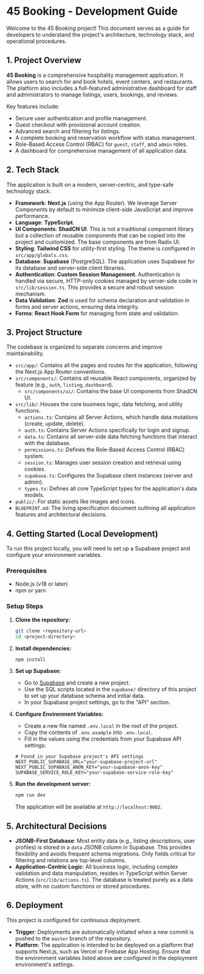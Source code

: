 # 45 Booking - Development Guide

Welcome to the 45 Booking project! This document serves as a guide for developers to understand the project's architecture, technology stack, and operational procedures.

## 1. Project Overview

**45 Booking** is a comprehensive hospitality management application. It allows users to search for and book hotels, event centers, and restaurants. The platform also includes a full-featured administrative dashboard for staff and administrators to manage listings, users, bookings, and reviews.

Key features include:
- Secure user authentication and profile management.
- Guest checkout with provisional account creation.
- Advanced search and filtering for listings.
- A complete booking and reservation workflow with status management.
- Role-Based Access Control (RBAC) for `guest`, `staff`, and `admin` roles.
- A dashboard for comprehensive management of all application data.

## 2. Tech Stack

The application is built on a modern, server-centric, and type-safe technology stack.

- **Framework**: **Next.js** (using the App Router). We leverage Server Components by default to minimize client-side JavaScript and improve performance.
- **Language**: **TypeScript**.
- **UI Components**: **ShadCN UI**. This is not a traditional component library but a collection of reusable components that can be copied into the project and customized. The base components are from Radix UI.
- **Styling**: **Tailwind CSS** for utility-first styling. The theme is configured in `src/app/globals.css`.
- **Database**: **Supabase** (PostgreSQL). The application uses Supabase for its database and server-side client libraries.
- **Authentication**: **Custom Session Management**. Authentication is handled via secure, HTTP-only cookies managed by server-side code in `src/lib/session.ts`. This provides a secure and robust session mechanism.
- **Data Validation**: **Zod** is used for schema declaration and validation in forms and server actions, ensuring data integrity.
- **Forms**: **React Hook Form** for managing form state and validation.

## 3. Project Structure

The codebase is organized to separate concerns and improve maintainability.

- `src/app/`: Contains all the pages and routes for the application, following the Next.js App Router conventions.
- `src/components/`: Contains all reusable React components, organized by feature (e.g., `auth`, `listing`, `dashboard`).
  - `src/components/ui/`: Contains the base UI components from ShadCN UI.
- `src/lib/`: Houses the core business logic, data fetching, and utility functions.
  - `actions.ts`: Contains all Server Actions, which handle data mutations (create, update, delete).
  - `auth.ts`: Contains Server Actions specifically for login and signup.
  - `data.ts`: Contains all server-side data fetching functions that interact with the database.
  - `permissions.ts`: Defines the Role-Based Access Control (RBAC) system.
  - `session.ts`: Manages user session creation and retrieval using cookies.
  - `supabase.ts`: Configures the Supabase client instances (server and admin).
  - `types.ts`: Defines all core TypeScript types for the application's data models.
- `public/`: For static assets like images and icons.
- `BLUEPRINT.md`: The living specification document outlining all application features and architectural decisions.

## 4. Getting Started (Local Development)

To run this project locally, you will need to set up a Supabase project and configure your environment variables.

### Prerequisites

- Node.js (v18 or later)
- npm or yarn

### Setup Steps

1.  **Clone the repository:**
    ```bash
    git clone <repository-url>
    cd <project-directory>
    ```

2.  **Install dependencies:**
    ```bash
    npm install
    ```

3.  **Set up Supabase:**
    - Go to [Supabase](https://supabase.com/) and create a new project.
    - Use the SQL scripts located in the `supabase/` directory of this project to set up your database schema and initial data.
    - In your Supabase project settings, go to the "API" section.

4.  **Configure Environment Variables:**
    - Create a new file named `.env.local` in the root of the project.
    - Copy the contents of `.env.example` into `.env.local`.
    - Fill in the values using the credentials from your Supabase API settings:

    ```env
    # Found in your Supabase project's API settings
    NEXT_PUBLIC_SUPABASE_URL="your-supabase-project-url"
    NEXT_PUBLIC_SUPABASE_ANON_KEY="your-supabase-anon-key"
    SUPABASE_SERVICE_ROLE_KEY="your-supabase-service-role-key"
    ```

5.  **Run the development server:**
    ```bash
    npm run dev
    ```
    The application will be available at `http://localhost:9002`.

## 5. Architectural Decisions

- **JSONB-First Database**: Most entity data (e.g., listing descriptions, user profiles) is stored in a `data` JSONB column in Supabase. This provides flexibility and avoids frequent schema migrations. Only fields critical for filtering and relations are top-level columns.
- **Application-Centric Logic**: All business logic, including complex validation and data manipulation, resides in TypeScript within Server Actions (`src/lib/actions.ts`). The database is treated purely as a data store, with no custom functions or stored procedures.

## 6. Deployment

This project is configured for continuous deployment.

- **Trigger**: Deployments are automatically initiated when a new commit is pushed to the `master` branch of the repository.
- **Platform**: The application is intended to be deployed on a platform that supports Next.js, such as Vercel or Firebase App Hosting. Ensure that the environment variables listed above are configured in the deployment environment's settings.
